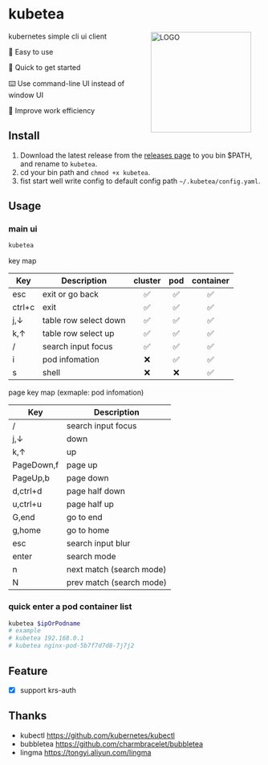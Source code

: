 # kubetea

<img src="https://github.com/flyhope/kubetea/releases/download/v0.0.8/logo.jpeg" align="right" alt="LOGO" style="width: 200px; margin-right: 20px;"> 

<p> kubernetes simple cli ui client <p>
<p> 🎈 Easy to use</p>
<p> 🚀 Quick to get started</p>
<p> ⌨️ Use command-line UI instead of window UI</p>
<p> 💫 Improve work efficiency</p>

## Install

1. Download the latest release from the [releases page](https://github.com/flyhope/kubetea/releases) to you bin $PATH, and rename to `kubetea`.
2. cd your bin path and `chmod +x kubetea`.
3. fist start well write config to default config path `~/.kubetea/config.yaml`.

## Usage

### main ui
```bash
kubetea
```

key map

| Key    | Description           | cluster  | pod | container |
|--------|-----------------------|:--------:|:---:|:---------:|
| esc    | exit or go back       |    ✅️    | ✅️  |    ✅️     |
| ctrl+c | exit                  |    ✅️    | ✅️  |    ✅️     |
| j,↓    | table row select down |    ✅️    | ✅️  |    ✅️     |
| k,↑    | table row select up   |    ✅️    | ✅️  |    ✅️     |
| /      | search input focus    |    ✅️    | ✅️  |    ✅️     |
| i      | pod infomation        |    ❌️    | ✅️  |    ✅️     |
| s      | shell                 |    ❌️    | ❌️  |    ✅️     |

page key map (exmaple: pod infomation)

| Key        | Description              |
|------------|--------------------------|
| /          | search input focus       |
| j,↓        | down                     | 
| k,↑        | up                       | 
| PageDown,f | page up                  | 
| PageUp,b   | page down                | 
| d,ctrl+d   | page half down           |
| u,ctrl+u   | page half up             |
| G,end      | go to end                |
| g,home     | go to home               |
| esc        | search input blur        |
| enter      | search mode              |
| n          | next match (search mode) |
| N          | prev match (search mode) |

### quick enter a pod container list

```bash
kubetea $ipOrPodname
# example
# kubetea 192.168.0.1
# kubetea nginx-pod-5b7f7d7d8-7j7j2
```

## Feature

- [x] support krs-auth

## Thanks

* kubectl https://github.com/kubernetes/kubectl
* bubbletea https://github.com/charmbracelet/bubbletea
* lingma https://tongyi.aliyun.com/lingma
